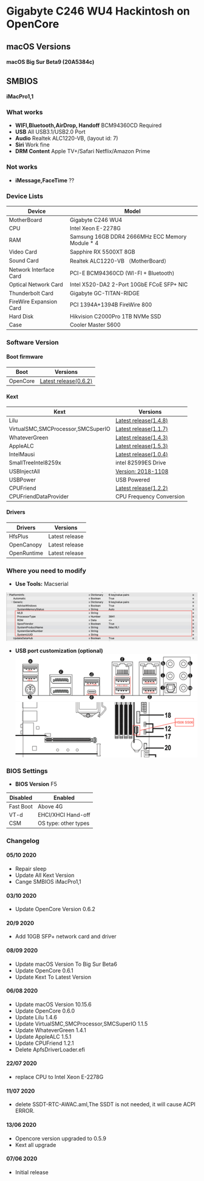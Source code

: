 # Gigabyte C246 WU4 Hackintosh on OpenCore

## macOS Versions
#### macOS Big Sur Beta9 (20A5384c)

## SMBIOS
#### iMacPro1,1

### What works
- **WIFI,Bluetooth,AirDrop, Handoff** BCM94360CD Required
- **USB** All USB3.1/USB2.0 Port
- **Audio** Realtek ALC1220-VB, (layout id: 7)
- **Siri** Work fine
- **DRM Content** Apple TV+/Safari Netflix/Amazon Prime

### Not works
- **iMessage,FaceTime** ??

### Device Lists
| Device | Model |
|----|----|
| MotherBoard | Gigabyte C246 WU4 |
| CPU | Intel Xeon E-2278G |
| RAM | Samsung 16GB DDR4 2666MHz ECC Memory Module * 4 |
| Video Card | Sapphire RX 5500XT 8GB |
| Sound Card | Realtek ALC1220-VB （MotherBoard）|
| Network Interface Card | PCI-E BCM94360CD (WI-FI + Bluetooth) |
| Optical Network Card | Intel X520-DA2 2-Port 10GbE FCoE SFP+ NIC |
| Thunderbolt Card | Gigabyte GC-TITAN-RIDGE |
| FireWire Expansion Card | PCI 1394A+1394B FireWire 800 |
| Hard Disk | Hikvision C2000Pro 1TB NVMe SSD |
| Case | Cooler Master S600 |

### Software Version
#### Boot firmware
| Boot  | Versions |
|----|----|
| OpenCore | [Latest release(0.6.2)](https://github.com/acidanthera/OpenCorePkg) |

#### Kext
| Kext | Versions |
|----|----|
| Lilu | [Latest release(1.4.8)](https://github.com/acidanthera/Lilu) |
| VirtualSMC,SMCProcessor,SMCSuperIO| [Latest release(1.1.7)](https://github.com/acidanthera/VirtualSMC) |
| WhateverGreen | [Latest release(1.4.3)](https://github.com/acidanthera/WhateverGreen) |
| AppleALC | [Latest release(1.5.3)](https://github.com/acidanthera/AppleALC) |
| IntelMausi | [Latest release(1.0.4)](https://github.com/acidanthera/IntelMausi) |
| SmallTreeIntel8259x | intel 82599ES Drive |
| USBInjectAll | [Version: 2018-1108](https://bitbucket.org/RehabMan/os-x-usb-inject-all/downloads/?tab=downloads) |
| USBPower | USB Powered |
| CPUFriend | [Latest release(1.2.2)](https://github.com/acidanthera/CPUFriend) |
| CPUFriendDataProvider | CPU Frequency Conversion |

#### Drivers
| Drivers | Versions |
|----|----|
| HfsPlus | Latest release |
| OpenCanopy | Latest release |
| OpenRuntime | Latest release |


### Where you need to modify

- **Use Tools:** Macserial

![](https://github.com/SeonMe/Gigabyte-C246-WU4-Hackintosh-OC/raw/master/Images/1.png)

- **USB port customization (optional)**
![](https://github.com/SeonMe/Gigabyte-C246-WU4-Hackintosh-OC/raw/master/Images/2.png)
![](https://github.com/SeonMe/Gigabyte-C246-WU4-Hackintosh-OC/raw/master/Images/3.png)

### BIOS Settings
- **BIOS Version** F5

| Disabled | Enabled |
|----|----|
| Fast Boot | Above 4G |
| VT-d | EHCI/XHCI Hand-off |
| CSM | OS type: other types |
### Changelog

#### 05/10 2020
* Repair sleep
* Update All Kext Version
* Cange SMBIOS iMacPro1,1

#### 03/10 2020
* Update OpenCore Version 0.6.2

#### 20/9 2020
* Add 10GB SFP+ network card and driver

#### 08/09 2020
* Update macOS Version To Big Sur Beta6
* Update OpenCore 0.6.1
* Update Kext To Latest Version

#### 06/08 2020
* Update macOS Version 10.15.6
* Update OpenCore 0.6.0
* Update Lilu 1.4.6
* Update VirtualSMC,SMCProcessor,SMCSuperIO 1.1.5
* Update WhateverGreen 1.4.1
* Update AppleALC 1.5.1
* Update CPUFriend 1.2.1
* Delete ApfsDriverLoader.efi

#### 22/07 2020
* replace CPU to Intel Xeon E-2278G

#### 11/07 2020
* delete SSDT-RTC-AWAC.aml,The SSDT is not needed, it will cause ACPI ERROR.

#### 13/06 2020
* Opencore version upgraded to 0.5.9
* Kext all upgrade

#### 07/06 2020
* Initial release

